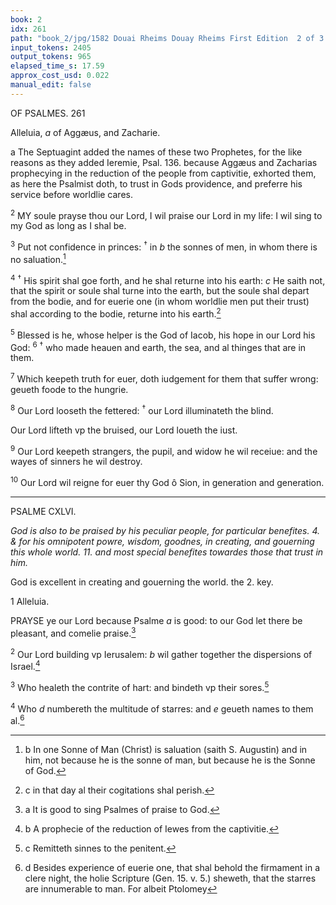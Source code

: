 ```yaml
---
book: 2
idx: 261
path: "book_2/jpg/1582 Douai Rheims Douay Rheims First Edition  2 of 3 1610 Old Testament.pdf-261.jpg"
input_tokens: 2405
output_tokens: 965
elapsed_time_s: 17.59
approx_cost_usd: 0.022
manual_edit: false
---
```

OF PSALMES. 261

Alleluia, *a* of Aggæus, and Zacharie.

<aside>a The Septuagint added the names of these two Prophetes, for the like reasons as they added Ieremie, Psal. 136. because Aggæus and Zacharias prophecying in the reduction of the people from captivitie, exhorted them, as here the Psalmist doth, to trust in Gods providence, and preferre his service before worldlie cares.</aside>

<sup>2</sup> MY soule prayse thou our Lord, I wil praise our Lord in my life: I wil sing to my God as long as I shal be.

<sup>3</sup> Put not confidence in princes: <sup>†</sup> in *b* the sonnes of men, in whom there is no saluation.[^1]

<sup>4</sup> <sup>†</sup> His spirit shal goe forth, and he shal returne into his earth: *c* He saith not, that the spirit or soule shal turne into the earth, but the soule shal depart from the bodie, and for euerie one (in whom worldlie men put their trust) shal according to the bodie, returne into his earth.[^2]

<sup>5</sup> Blessed is he, whose helper is the God of Iacob, his hope in our Lord his God: <sup>6</sup> <sup>†</sup> who made heauen and earth, the sea, and al thinges that are in them.

<sup>7</sup> Which keepeth truth for euer, doth iudgement for them that suffer wrong: geueth foode to the hungrie.

<sup>8</sup> Our Lord looseth the fettered: <sup>†</sup> our Lord illuminateth the blind.

Our Lord lifteth vp the bruised, our Lord loueth the iust.

<sup>9</sup> Our Lord keepeth strangers, the pupil, and widow he wil receiue: and the wayes of sinners he wil destroy.

<sup>10</sup> Our Lord wil reigne for euer thy God ô Sion, in generation and generation.

---

PSALME CXLVI.

*God is also to be praised by his peculiar people, for particular benefites. 4. & for his omnipotent powre, wisdom, goodnes, in creating, and gouerning this whole world. 11. and most special benefites towardes those that trust in him.*

<aside>God is excellent in creating and gouerning the world.
the 2. key.</aside>

1 Alleluia.

PRAYSE ye our Lord because Psalme *a* is good: to our God let there be pleasant, and comelie praise.[^3]

<sup>2</sup> Our Lord building vp Ierusalem: *b* wil gather together the dispersions of Israel.[^4]

<sup>3</sup> Who healeth the contrite of hart: and bindeth vp their sores.[^5]

<sup>4</sup> Who *d* numbereth the multitude of starres: and *e* geueth names to them al.[^6]

[^1]: b In one Sonne of Man (Christ) is saluation (saith S. Augustin) and in him, not because he is the sonne of man, but because he is the Sonne of God.

[^2]: c in that day al their cogitations shal perish.

[^3]: a It is good to sing Psalmes of praise to God.

[^4]: b A prophecie of the reduction of Iewes from the captivitie.

[^5]: c Remitteth sinnes to the penitent.

[^6]: d Besides experience of euerie one, that shal behold the firmament in a clere night, the holie Scripture (Gen. 15. v. 5.) sheweth, that the starres are innumerable to man. For albeit Ptolomey
